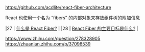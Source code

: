 https://github.com/acdlite/react-fiber-architecture

 React 也使用一个名为 “fibers” 的内部对象来存放组件树的附加信息

|27 | [什么是 React Fiber?](#什么是-react-fiber) |
|28 | [React Fiber 的主要目标是什么?](#react-fiber-的主要目标是什么) |

https://www.zhihu.com/question/278328905
https://zhuanlan.zhihu.com/p/37098539